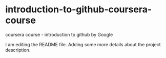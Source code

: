 # introduction-to-github-coursera-course
coursera course - introduction to github by Google


I am editing the README file. Adding some more details about the project description.
